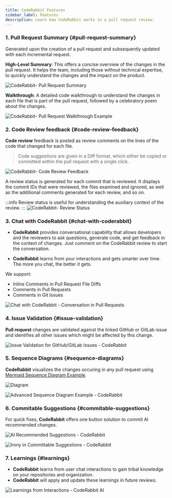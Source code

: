 ```yaml
---
title: CodeRabbit Features
sidebar_label: Features
description: Learn how CodeRabbit works in a pull request review.
---
```


### 1. Pull Request Summary {#pull-request-summary}

Generated upon the creation of a pull request and subsequently updated with each
incremental request.

**High-Level Summary**: This offers a concise overview of the changes in the pull
request. It helps the team, including those without technical expertise, to
quickly understand the changes and the impact on the product.

![CodeRabbit- Pull Request Summary](/img/about/Summary-Overview.png)

**Walkthrough**: A detailed code walkthrough to understand the changes in each file
that is part of the pull request, followed by a celebratory poem about the
changes.

![CodeRabbit- Pull Request Walkthrough Example](/img/about/Summary-Walkthrough.png)

### 2. Code Review feedback {#code-review-feedback}

**Code review** feedback is posted as review comments on the lines of the code that
changed for each file.

> Code suggestions are given in a Diff format, which either
> be copied or committed within the pull request with a single click.

![CodeRabbit- Code Review Feedback](/img/about/ReviewFeedback.png)

A review status is generated for each commit that is reviewed. It displays the
commit IDs that were reviewed, the files examined and ignored, as well as the
additional comments generated for each review, and so on.

:::info
Review status is useful for understanding the auxiliary context of the review.
:::
![CodeRabbit- Review Status](/img/about/ReviewStatus.png)

### 3. Chat with CodeRabbit {#chat-with-coderabbit}

- **CodeRabbit** provides conversational capability that allows developers and the
  reviewers to ask questions, generate code, and get feedback in the context of
  changes. Just comment on the CodeRabbit review to start the conversation.

- **CodeRabbit** learns from your interactions and gets smarter over time. The more
  you chat, the better it gets.

We support:

- Inline Comments in Pull Request File Diffs
- Comments in Pull Requests
- Comments in Git Issues

![Chat with CodeRabbit - Conversation in Pull Requests](/img/about/chat.png)

### 4. Issue Validation {#issue-validation}

**Pull request** changes are validated against the linked GitHub or GitLab issue and
identifies all other issues which might be affected by this change.

![Issue Validation for GitHub/GitLab Issues - CodeRabbit](/img/about/issue-validation.png)

### 5. Sequence Diagrams {#sequence-diagrams}

**CodeRabbit** visualizes the changes occuring in any pull request using
[Mermaid Sequence Diagram Example](https://mermaid.live/).

![Diagram](/img/about/diagram.png)

![Advanced Sequence Diagram Example - CodeRabbit](/img/about/advanced-diagram.png)

### 6. Commitable Suggestions {#commitable-suggestions}

For quick fixes, **CodeRabbit** offers one button solution to commit AI recommended
changes.

![AI Recommended Suggestions - CodeRabbit](/img/about/committable-suggestion.png)

![Irony in Committable Suggestions - CodeRabbit](/img/about/ironic-committable.png)

### 7. Learnings {#learnings}

- **CodeRabbit** learns from user chat interactions to gain tribal knowledge on your
  repositories and organization.
- **CodeRabbit** will apply and update these learnings
  in future reviews.

![Learnings from Interactions - CodeRabbit AI](/img/about/learnings.png)
